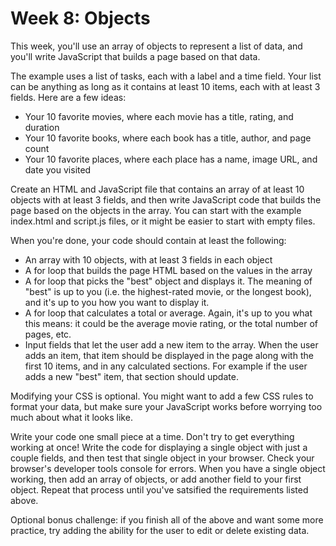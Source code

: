 # Week 8: Objects

This week, you'll use an array of objects to represent a list of data, and
you'll write JavaScript that builds a page based on that data.

The example uses a list of tasks, each with a label and a time field. Your list
can be anything as long as it contains at least 10 items, each with at least 3
fields. Here are a few ideas:

- Your 10 favorite movies, where each movie has a title, rating, and duration
- Your 10 favorite books, where each book has a title, author, and page count
- Your 10 favorite places, where each place has a name, image URL, and date you
  visited

Create an HTML and JavaScript file that contains an array of at least 10 objects
with at least 3 fields, and then write JavaScript code that builds the page
based on the objects in the array. You can start with the example index.html and
script.js files, or it might be easier to start with empty files.

When you're done, your code should contain at least the following:

- An array with 10 objects, with at least 3 fields in each object
- A for loop that builds the page HTML based on the values in the array
- A for loop that picks the "best" object and displays it. The meaning of "best"
  is up to you (i.e. the highest-rated movie, or the longest book), and it's up
  to you how you want to display it.
- A for loop that calculates a total or average. Again, it's up to you what this
  means: it could be the average movie rating, or the total number of pages,
  etc.
- Input fields that let the user add a new item to the array. When the user adds
  an item, that item should be displayed in the page along with the first 10
  items, and in any calculated sections. For example if the user adds a new
  "best" item, that section should update.

Modifying your CSS is optional. You might want to add a few CSS rules to format
your data, but make sure your JavaScript works before worrying too much about
what it looks like.

Write your code one small piece at a time. Don't try to get everything working
at once! Write the code for displaying a single object with just a couple
fields, and then test that single object in your browser. Check your browser's
developer tools console for errors. When you have a single object working, then
add an array of objects, or add another field to your first object. Repeat that
process until you've satsified the requirements listed above.

Optional bonus challenge: if you finish all of the above and want some more
practice, try adding the ability for the user to edit or delete existing data.